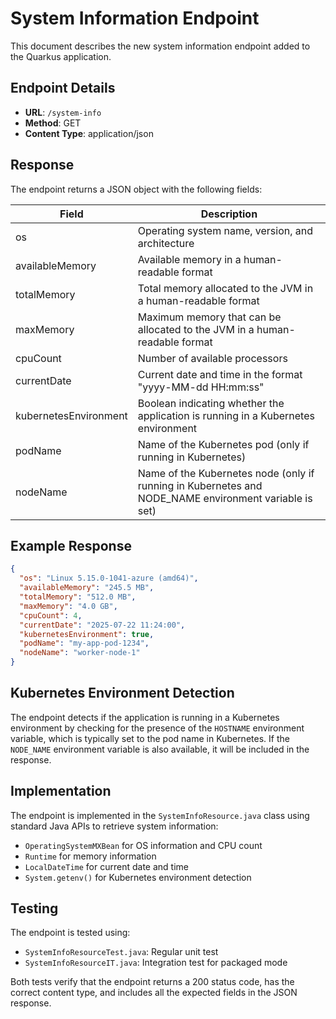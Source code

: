 # System Information Endpoint

This document describes the new system information endpoint added to the Quarkus application.

## Endpoint Details

- **URL**: `/system-info`
- **Method**: GET
- **Content Type**: application/json

## Response

The endpoint returns a JSON object with the following fields:

| Field | Description |
|-------|-------------|
| os | Operating system name, version, and architecture |
| availableMemory | Available memory in a human-readable format |
| totalMemory | Total memory allocated to the JVM in a human-readable format |
| maxMemory | Maximum memory that can be allocated to the JVM in a human-readable format |
| cpuCount | Number of available processors |
| currentDate | Current date and time in the format "yyyy-MM-dd HH:mm:ss" |
| kubernetesEnvironment | Boolean indicating whether the application is running in a Kubernetes environment |
| podName | Name of the Kubernetes pod (only if running in Kubernetes) |
| nodeName | Name of the Kubernetes node (only if running in Kubernetes and NODE_NAME environment variable is set) |

## Example Response

```json
{
  "os": "Linux 5.15.0-1041-azure (amd64)",
  "availableMemory": "245.5 MB",
  "totalMemory": "512.0 MB",
  "maxMemory": "4.0 GB",
  "cpuCount": 4,
  "currentDate": "2025-07-22 11:24:00",
  "kubernetesEnvironment": true,
  "podName": "my-app-pod-1234",
  "nodeName": "worker-node-1"
}
```

## Kubernetes Environment Detection

The endpoint detects if the application is running in a Kubernetes environment by checking for the presence of the `HOSTNAME` environment variable, which is typically set to the pod name in Kubernetes. If the `NODE_NAME` environment variable is also available, it will be included in the response.

## Implementation

The endpoint is implemented in the `SystemInfoResource.java` class using standard Java APIs to retrieve system information:

- `OperatingSystemMXBean` for OS information and CPU count
- `Runtime` for memory information
- `LocalDateTime` for current date and time
- `System.getenv()` for Kubernetes environment detection

## Testing

The endpoint is tested using:

- `SystemInfoResourceTest.java`: Regular unit test
- `SystemInfoResourceIT.java`: Integration test for packaged mode

Both tests verify that the endpoint returns a 200 status code, has the correct content type, and includes all the expected fields in the JSON response.